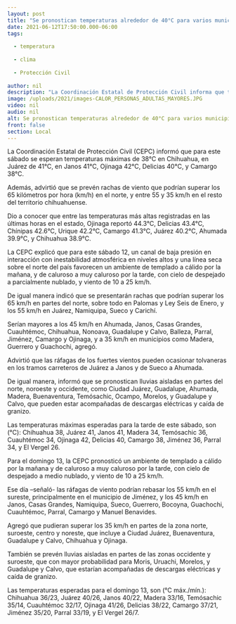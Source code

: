 ```yaml
---
layout: post
title: "Se pronostican temperaturas alrededor de 40°C para varios municipios -  CEPC"
date: 2021-06-12T17:50:00.000-06:00
tags:
  
  - temperatura
  
  - clima
  
  - Protección Civil
  
author: nil
description: "La Coordinación Estatal de Protección Civil informa que también se podrían presentar rachas de viento de entre 65 y 35 km/h en el estado"
image: /uploads/2021/images-CALOR_PERSONAS_ADULTAS_MAYORES.JPG
video: nil
audio: nil
alt: Se pronostican temperaturas alrededor de 40°C para varios municipios -  CEPC
front: false
section: Local
---
```


La Coordinación Estatal de Protección Civil (CEPC) informó que para este sábado se esperan temperaturas máximas de 38°C en Chihuahua, en Juárez de 41°C, en Janos 41°C, Ojinaga 42°C, Delicias 40°C, y Camargo 38°C.

 

Además, advirtió que se prevén rachas de viento que podrían superar los 65 kilómetros por hora (km/h) en el norte, y entre 55 y 35 km/h en el resto del territorio chihuahuense.

 

Dio a conocer que entre las temperaturas más altas registradas en las últimas horas en el estado, Ojinaga reportó 44.3°C, Delicias 43.4°C, Chínipas 42.6°C, Urique 42.2°C, Camargo 41.3°C, Juárez 40.2°C, Ahumada 39.9°C, y Chihuahua 38.9°C.

 

La CEPC explicó que para este sábado 12, un canal de baja presión en interacción con inestabilidad atmosférica en niveles altos y una línea seca sobre el norte del país favorecen un ambiente de templado a cálido por la mañana, y de caluroso a muy caluroso por la tarde, con cielo de despejado a parcialmente nublado, y viento de 10 a 25 km/h.

 

De igual manera indicó que se presentarán rachas que podrían superar los 65 km/h en partes del norte, sobre todo en Palomas y Ley Seis de Enero, y los 55 km/h en Juárez, Namiquipa, Sueco y Carichí.

 

Serían mayores a los 45 km/h en Ahumada, Janos, Casas Grandes, Cuauhtémoc, Chihuahua, Nonoava, Guadalupe y Calvo, Balleza, Parral, Jiménez, Camargo y Ojinaga, y a 35 km/h en municipios como Madera, Guerrero y Guachochi, agregó.

 

Advirtió que las ráfagas de los fuertes vientos pueden ocasionar tolvaneras en los tramos carreteros de Juárez a Janos y de Sueco a Ahumada.

 

De igual manera, informó que se pronostican lluvias aisladas en partes del norte, noroeste y occidente, como Ciudad Juárez, Guadalupe, Ahumada, Madera, Buenaventura, Temósachic, Ocampo, Morelos, y Guadalupe y Calvo, que pueden estar acompañadas de descargas eléctricas y caída de granizo.

 

Las temperaturas máximas esperadas para la tarde de este sábado, son (°C): Chihuahua 38, Juárez 41, Janos 41, Madera 34, Temósachic 36, Cuauhtémoc 34, Ojinaga 42, Delicias 40, Camargo 38, Jiménez 36, Parral 34, y El Vergel 26.

 

Para el domingo 13, la CEPC pronosticó un ambiente de templado a cálido por la mañana y de caluroso a muy caluroso por la tarde, con cielo de despejado a medio nublado, y viento de 10 a 25 km/h.

 

Ese día –señaló- las ráfagas de viento podrían rebasar los 55 km/h en el sureste, principalmente en el municipio de Jiménez, y los 45 km/h en Janos, Casas Grandes, Namiquipa, Sueco, Guerrero, Bocoyna, Guachochi, Cuauhtémoc, Parral, Camargo y Manuel Benavides.

 

Agregó que pudieran superar los 35 km/h en partes de la zona norte, suroeste, centro y noreste, que incluye a Ciudad Juárez, Buenaventura, Guadalupe y Calvo, Chihuahua y Ojinaga.

 

También se prevén lluvias aisladas en partes de las zonas occidente y suroeste, que con mayor probabilidad para Moris, Uruachi, Morelos, y Guadalupe y Calvo, que estarían acompañadas de descargas eléctricas y caída de granizo.

 

Las temperaturas esperadas para el domingo 13, son (°C máx./mín.): Chihuahua 36/23, Juárez 40/26, Janos 40/22, Madera 33/16, Temósachic 35/14, Cuauhtémoc 32/17, Ojinaga 41/26, Delicias 38/22, Camargo 37/21, Jiménez 35/20, Parral 33/19, y El Vergel 26/7.